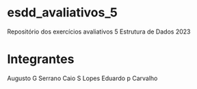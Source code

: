 # esdd_avaliativos_5
Repositório dos exercícios avaliativos 5 Estrutura de Dados 2023

# Integrantes
Augusto G Serrano
Caio S Lopes
Eduardo p Carvalho
